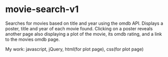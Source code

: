 # movie-search-v1

Searches for movies based on title and year using the omdb API. Displays a 
poster, title and year of each movie found. Clicking on a poster reveals 
another page also displaying a plot of the movie, its omdb rating, and a link to the movies omdb page.

My work: javascript, jQuery, html(for plot page), css(for plot page)
